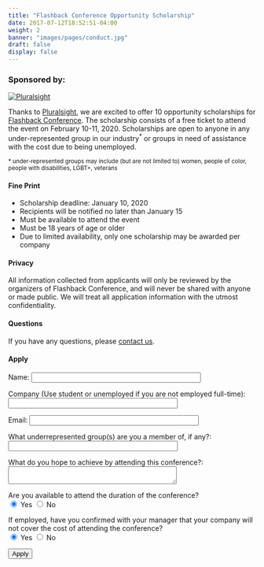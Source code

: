 ```yaml
---
title: "Flashback Conference Opportunity Scholarship"
date: 2017-07-12T18:52:51-04:00
weight: 2
banner: "images/pages/conduct.jpg"
draft: false
display: false
---
```


### Sponsored by:

[![Pluralsight](/img/banners/Pluralsight_logo.png)](https://www.pluralsight.com)

Thanks to [Pluralsight](https://www.pluralsight.com), we are excited to offer 10 opportunity scholarships for [Flashback Conference](/events/flashback-conference-2020/). The scholarship consists of a free ticket to attend the event on February 10-11, 2020. Scholarships are open to anyone in any under-represented group in our industry<sup>*</sup> or groups in need of assistance with the cost due to being unemployed.

<small>* under-represented groups may include (but are not limited to) women, people of color, people with disabilities, LGBT+, veterans</small>

#### Fine Print

* Scholarship deadline: January 10, 2020
* Recipients will be notified no later than January 15
* Must be available to attend the event
* Must be 18 years of age or older
* Due to limited availability, only one scholarship may be awarded per company

#### Privacy

All information collected from applicants will only be reviewed by the organizers of Flashback Conference, and will never be shared with anyone or made public. We will treat all application information with the utmost confidentiality.

#### Questions

If you have any questions, please [contact us](/contact/).

#### Apply

<form name="apply-flashback" netlify-honeypot="bot-field" action="/contact/scholarship-submitted" netlify>
  <p style="display:none;">
    <label>Don’t fill this out: <input name="bot-field"></label>
  </p>
  <p>
    <label>Name:</label> <input type="text" name="name" size="40" required>
  </p>
  <p>
    <label>Company (Use student or unemployed if you are not employed full-time):</label> <input type="text" name="company" size="40" required>
  </p>
  <p>
    <label>Email:</label> <input type="email" name="email" size="40" required>
  </p>
  <p>
    <label>What underrepresented group(s) are you a member of, if any?:</label> <input type="text" name="groups" size="40" required>
  </p>
   <p>
    <label>What do you hope to achieve by attending this conference?:</label> <textarea name="goals" cols="40" required></textarea>
  </p>
  <p>
    Are you available to attend the duration of the conference? <br><input type="radio" name="canAttend" id="canAttendYes" value="yes" checked> <label for="canAttendYes">Yes</label> <input type="radio" name="canAttend" id="canAttendNo" value="no"> <label for="canAttendNo">No</label>
  <p>
  <p>
    <label>If employed, have you confirmed with your manager that your company will not cover the cost of attending the conference?</label><br><input type="radio" name="cantCover" id="cantCoverYes" value="yes" checked> <label for="cantCoverYes">Yes</label> <input type="radio" name="cantCover" id="cantCoverNo" value="no"> <label for="cantCoverNo">No</label>
  <p>
    <button type="submit">Apply</button>
  </p>
</form>